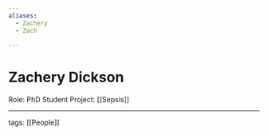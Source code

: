 ```yaml
---
aliases:
  - Zachery
  - Zach
  
---
```


# Zachery Dickson

Role: PhD Student
Project: [[Sepsis]]

---

tags: [[People]]